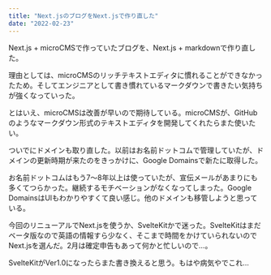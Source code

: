 ```yaml
---
title: "Next.jsのブログをNext.jsで作り直した"
date: "2022-02-23"
---
```


Next.js + microCMSで作っていたブログを、Next.js + markdownで作り直した。

理由としては、microCMSのリッチテキストエディタに慣れることができなかったため。そしてエンジニアとして書き慣れているマークダウンで書きたい気持ちが強くなっていった。

とはいえ、microCMSは改善が早いので期待している。microCMSが、GitHubのようなマークダウン形式のテキストエディタを開発してくれたらまた使いたい。

ついでにドメインも取り直した。以前はお名前ドットコムで管理していたが、ドメインの更新時期が来たのをきっかけに、Google Domainsで新たに取得した。

お名前ドットコムはもう7〜8年以上は使っていたが、宣伝メールがあまりにも多くてつらかった。継続するモチベーションがなくなってしまった。Google DomainsはUIもわかりやすくて良い感じ。他のドメインも移管しようと思っている。

今回のリニューアルでNext.jsを使うか、SvelteKitかで迷った。SvelteKitはまだベータ版なので英語の情報すら少なく、そこまで時間をかけていられないのでNext.jsを選んだ。2月は確定申告もあって何かと忙しいので…。

SvelteKitがVer1.0になったらまた書き換えると思う。もはや病気やでこれ...
